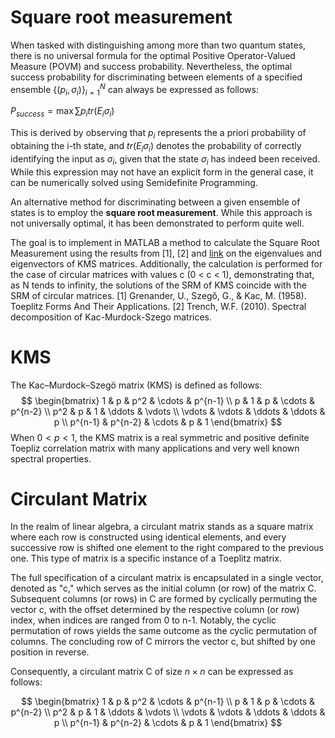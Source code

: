 # Square root measurement

When tasked with distinguishing among more than two quantum states, there is no universal formula for the optimal Positive Operator-Valued Measure (POVM) and success probability. Nevertheless, the optimal success probability for discriminating between elements of a specified ensemble $\{(p_i,\sigma_i)\}^N_{i=1}$ can always be expressed as follows:

$P_{success}=\max \sum p_i tr(E_i\sigma_i)$

This is derived by observing that $p_i$ represents the a priori probability of obtaining the i-th state, and $tr(E_i\sigma_i)$ denotes the probability of correctly identifying the input as $\sigma _{i}$, given that the state $\sigma _{i}$ has indeed been received. While this expression may not have an explicit form in the general case, it can be numerically solved using Semidefinite Programming.

An alternative method for discriminating between a given ensemble of states is to employ the **square root measurement**. While this approach is not universally optimal, it has been demonstrated to perform quite well.

The goal is to implement in MATLAB a method to calculate the Square Root Measurement using the results from [1], [2] and [link](https://www.egormaximenko.com/plots/KMS_eig.html) on the eigenvalues and eigenvectors of KMS matrices. Additionally, the calculation is performed for the case of circular matrices with values c (0 < c < 1), demonstrating that, as N tends to infinity, the solutions of the SRM of KMS coincide with the SRM of circular matrices.
[1] Grenander, U., Szegő, G., & Kac, M. (1958). Toeplitz Forms And Their Applications.
[2] Trench, W.F. (2010). Spectral decomposition of Kac-Murdock-Szego matrices.

# KMS

The Kac–Murdock–Szegö matrix (KMS) is defined as follows: 
$$
\begin{bmatrix}
1       & p       & p^2    & \cdots & p^{n-1} \\ 
p       & 1       & p      & \cdots & p^{n-2} \\ 
p^2     & p       & 1      & \ddots & \vdots  \\ 
\vdots  & \vdots  & \ddots & \ddots & p       \\ 
p^{n-1} & p^{n-2} & \cdots & p      & 1
\end{bmatrix}
$$
When $0 < p < 1$, the KMS matrix is a real symmetric and positive definite Toepliz correlation matrix with many applications and very well known spectral properties. 

# Circulant Matrix

In the realm of linear algebra, a circulant matrix stands as a square matrix where each row is constructed using identical elements, and every successive row is shifted one element to the right compared to the previous one. This type of matrix is a specific instance of a Toeplitz matrix.

The full specification of a circulant matrix is encapsulated in a single vector, denoted as "c," which serves as the initial column (or row) of the matrix C. Subsequent columns (or rows) in C are formed by cyclically permuting the vector c, with the offset determined by the respective column (or row) index, when indices are ranged from 0 to n-1. Notably, the cyclic permutation of rows yields the same outcome as the cyclic permutation of columns. The concluding row of C mirrors the vector c, but shifted by one position in reverse.

Consequently, a circulant matrix C of size $n \times n$ can be expressed as follows:

$$
\begin{bmatrix}
1       & p       & p^2    & \cdots & p^{n-1} \\ 
p       & 1       & p      & \cdots & p^{n-2} \\ 
p^2     & p       & 1      & \ddots & \vdots  \\ 
\vdots  & \vdots  & \ddots & \ddots & p       \\ 
p^{n-1} & p^{n-2} & \cdots & p      & 1
\end{bmatrix}
$$

